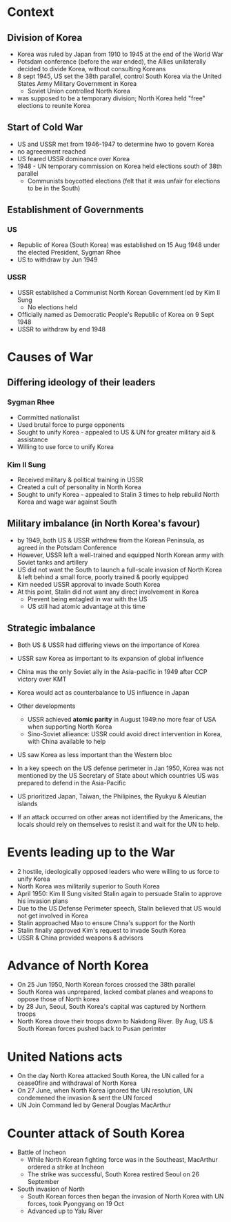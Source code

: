 # Context

## Division of Korea

- Korea was ruled by Japan from 1910 to 1945 at the end of the World War
- Potsdam conference (before the war ended), the Allies unilaterally decided to divide Korea, without consulting Koreans
- 8 sept 1945, US set the 38th parallel, control South Korea via the United States Army Military Government in Korea
	- Soviet Union controlled North Korea
- was supposed to be a temporary division; North Korea held "free" elections to reunite Korea

## Start of Cold War

- US and USSR met from 1946-1947 to determine hwo to govern Korea
- no agreeement reached
- US feared USSR dominance over Korea
- 1948 - UN temporary commission on Korea held elections south of 38th parallel
	- Communists boycotted elections (felt that it was unfair for elections to be in the South)

## Establishment of Governments

### US

- Republic of Korea (South Korea) was established on 15 Aug 1948 under the elected President, Sygman Rhee
- US to withdraw by Jun 1949

### USSR

- USSR established a Communist North Korean Government led by Kim Il Sung
	- No elections held
- Officially named as Democratic People's Republic of Korea on 9 Sept 1948
- USSR to withdraw by end 1948

# Causes of War

## Differing ideology of their leaders

### Sygman Rhee

- Committed nationalist
- Used brutal force to purge opponents
- Sought to unify Korea - appealed to US & UN for greater military aid & assistance
- Willing to use force to unify Korea

### Kim Il Sung

- Received military & political training in USSR
- Created a cult of personality in North Korea
- Sought to unify Korea - appealed to Stalin 3 times to help rebuild North Korea and wage war against South

## Military imbalance (in North Korea's favour)

- by 1949, both US & USSR withdrew from the Korean Peninsula, as agreed in the Potsdam Conference
- However, USSR left a well-trained and equipped North Korean army with Soviet  tanks and artillery
- US did not want the South to launch a full-scale invasion of North Korea & left behind a small force, poorly trained & poorly equipped
- Kim needed USSR approval to invade South Korea
- At this point, Stalin did not want any direct involvement in Korea
	- Prevent being entagled in war with the US
	- US still had atomic advantage at this time

## Strategic imbalance

- Both US & USSR had differing views on the importance of Korea
- USSR saw Korea as important to its expansion of global influence
- China was the only Soviet ally in the Asia-pacific in 1949 after CCP victory over KMT
- Korea would act as counterbalance to US influence in Japan
- Other developments
	- USSR achieved **atomic parity** in August 1949:no more fear of USA when supporting North Korea
	- Sino-Soviet allieance: USSR could avoid direct intervention in Korea, with China available to help

- US saw Korea as less important than the Western bloc
- In a key speech on the US defense perimeter in Jan 1950, Korea was not mentioned by the US Secretary of State about which countries US was prepared to defend in the Asia-Pacific
- US prioritized Japan, Taiwan, the Philipines, the Ryukyu & Aleutian islands
- If an attack occurred on other areas not identified by the Americans, the locals should rely on themselves to resist it and wait for the UN to help.

# Events leading up to the War

- 2 hostile, ideologically opposed leaders who were willing to us force to unify Korea
- North Korea was militarily superior to South Korea
- April 1950: Kim Il Sung visited Stalin again to persuade Stalin to approve his invasion plans
- Due to the US Defense Perimeter speech, Stalin believed that US would not get involved in Korea
- Stalin approached Mao to ensure Chna's support for the North
- Stalin finally approved Kim's request to invade South Korea
- USSR & China  provided weapons & advisors

# Advance of North Korea

- On 25 Jun 1950, North Korean forces crossed the 38th parallel
- South Korea was unprepared, lacked combat planes and weapons to oppose those of North korea
- by 28 Jun, Seoul, South Korea's capital was captured by Northern troops
- North Korea drove their troops down to Nakdong River. By Aug, US & South Korean forces pushed back to Pusan perimter

# United Nations acts

- On the day North Korea attacked South Korea, the UN called for a cease0fire and withdrawal of North Korea
- On 27 June, when North Korea ignored the UN resolution, UN condemened the invasion & sent the UN forced
- UN Join Command led by General Douglas MacArthur

# Counter attack of South Korea

- Battle of Incheon
	- While North Korean fighting force was in the Southeast, MacArthur ordered a strike at Incheon
	- The strike was successful, South Korea restired Seoul on 26 September
- South invasion of North
	- South Korean forces then began the invasion of North Korea with UN forces, took Pyongyang on 19 Oct
	- Advanced up to Yalu River